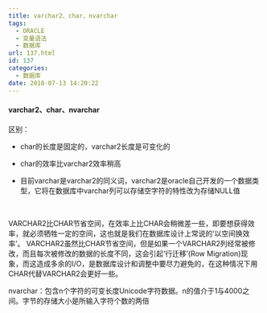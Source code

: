 ```yaml
---
title: varchar2、char、nvarchar
tags:
  - ORACLE
  - 变量语法
  - 数据库
url: 137.html
id: 137
categories:
  - 数据库
date: 2018-07-13 14:20:22
---
```


#### varchar2、char、nvarchar

区别：

*   char的长度是固定的，varchar2长度是可变化的
    
*   char的效率比varchar2效率稍高
    
*   目前varchar是varchar2的同义词，varchar2是oracle自己开发的一个数据类型，它将在数据库中varchar列可以存储空字符的特性改为存储NULL值
    

 

VARCHAR2比CHAR节省空间，在效率上比CHAR会稍微差一些，即要想获得效率，就必须牺牲一定的空间，这也就是我们在数据库设计上常说的‘以空间换效率’。 
VARCHAR2虽然比CHAR节省空间，但是如果一个VARCHAR2列经常被修改，而且每次被修改的数据的长度不同，这会引起‘行迁移’(Row Migration)现象，而这造成多余的I/O，是数据库设计和调整中要尽力避免的，在这种情况下用CHAR代替VARCHAR2会更好一些。

nvarchar：包含n个字符的可变长度Unicode字符数据。n的值介于1与4000之间。字节的存储大小是所输入字符个数的两倍